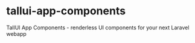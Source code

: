 # tallui-app-components
TallUI App Components - renderless UI components for your next Laravel webapp
